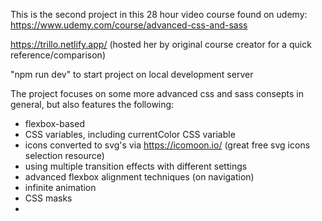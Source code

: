 This is the second project in this 28 hour video course found on udemy:
https://www.udemy.com/course/advanced-css-and-sass

https://trillo.netlify.app/ (hosted her by original course creator for a quick reference/comparison)

"npm run dev" to start project on local development server

The project focuses on some more advanced css and sass consepts in general, but also features the following:

- flexbox-based
- CSS variables, including currentColor CSS variable
- icons converted to svg's via https://icomoon.io/ (great free svg icons selection resource)
- using multiple transition effects with different settings
- advanced flexbox alignment techniques (on navigation)
- infinite animation
- CSS masks
-
